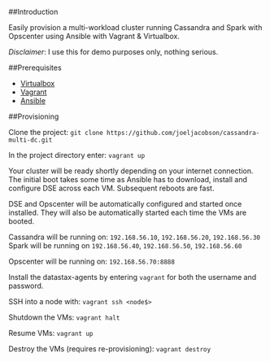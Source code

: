 ##Introduction

Easily provision a multi-workload cluster running Cassandra and Spark with Opscenter using Ansible with Vagrant & Virtualbox.

*Disclaimer*: I use this for demo purposes only, nothing serious.

##Prerequisites

* [Virtualbox](https://www.virtualbox.org/)
* [Vagrant](https://www.vagrantup.com/downloads)
* [Ansible](http://docs.ansible.com/intro_installation.html)

##Provisioning

Clone the project: ```git clone https://github.com/joeljacobson/cassandra-multi-dc.git```

In the project directory enter: ```vagrant up```

Your cluster will be ready shortly depending on your internet connection. The initial boot takes some time as Ansible has to download, install and configure DSE across each VM. Subsequent reboots are fast.

DSE and Opscenter will be automatically configured and started once installed. They will also be automatically started each time the VMs are booted.

Cassandra will be running on: ```192.168.56.10```, ```192.168.56.20```, ```192.168.56.30```
Spark will be running on ```192.168.56.40```, ```192.168.56.50```, ```192.168.56.60```

Opscenter will be running on: ```192.168.56.70:8888```

Install the datastax-agents by entering ```vagrant``` for both the username and password.

SSH into a node with: ```vagrant ssh <node$>```

Shutdown the VMs: ```vagrant halt```

Resume VMs: ```vagrant up```

Destroy the VMs (requires re-provisioning): ```vagrant destroy```
